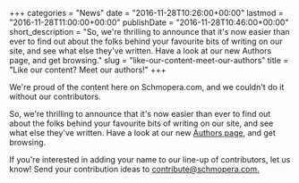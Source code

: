 +++
categories = "News"
date = "2016-11-28T10:26:00+00:00"
lastmod = "2016-11-28T11:00:00+00:00"
publishDate = "2016-11-28T10:46:00+00:00"
short_description = "So, we&#039;re thrilling to announce that it&#039;s now easier than ever to find out about the folks behind your favourite bits of writing on our site, and see what else they&#039;ve written. Have a look at our new Authors page, and get browsing."
slug = "like-our-content-meet-our-authors"
title = "Like our content? Meet our authors!"
+++

We're proud of the content here on Schmopera.com, and we couldn't do it without our contributors.

So, we're thrilling to announce that it's now easier than ever to find out about the folks behind your favourite bits of writing on our site, and see what else they've written. Have a look at our new [Authors page](/authors), and get browsing.

If you're interested in adding your name to our line-up of contributors, let us know! Send your contribution ideas to [contribute@schmopera.com.](mailto:contribute@schmopera.com)
